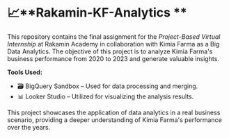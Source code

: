 # 📈**Rakamin-KF-Analytics **

This repository contains the final assignment for the *Project-Based Virtual Internship* at Rakamin Academy in collaboration with Kimia Farma as a Big Data Analytics. The objective of this project is to analyze Kimia Farma's business performance from 2020 to 2023 and generate valuable insights.

**Tools Used:**

- 🗃️ BigQuery Sandbox – Used for data processing and merging.
- 📊 Looker Studio – Utilized for visualizing the analysis results.

This project showcases the application of data analytics in a real business scenario, providing a deeper understanding of Kimia Farma's performance over the years.
